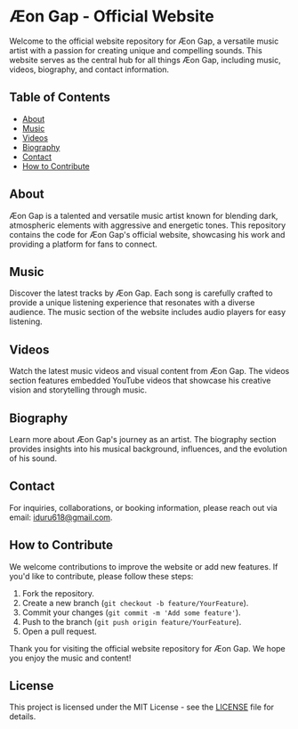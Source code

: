# Æon Gap - Official Website

Welcome to the official website repository for Æon Gap, a versatile music artist with a passion for creating unique and compelling sounds. This website serves as the central hub for all things Æon Gap, including music, videos, biography, and contact information.

## Table of Contents

- [About](#about)
- [Music](#music)
- [Videos](#videos)
- [Biography](#biography)
- [Contact](#contact)
- [How to Contribute](#how-to-contribute)

## About

Æon Gap is a talented and versatile music artist known for blending dark, atmospheric elements with aggressive and energetic tones. This repository contains the code for Æon Gap's official website, showcasing his work and providing a platform for fans to connect.

## Music

Discover the latest tracks by Æon Gap. Each song is carefully crafted to provide a unique listening experience that resonates with a diverse audience. The music section of the website includes audio players for easy listening.

## Videos

Watch the latest music videos and visual content from Æon Gap. The videos section features embedded YouTube videos that showcase his creative vision and storytelling through music.

## Biography

Learn more about Æon Gap's journey as an artist. The biography section provides insights into his musical background, influences, and the evolution of his sound.

## Contact

For inquiries, collaborations, or booking information, please reach out via email: [iduru618@gmail.com](mailto:AeonGap@outlook.com).

## How to Contribute

We welcome contributions to improve the website or add new features. If you'd like to contribute, please follow these steps:

1. Fork the repository.
2. Create a new branch (`git checkout -b feature/YourFeature`).
3. Commit your changes (`git commit -m 'Add some feature'`).
4. Push to the branch (`git push origin feature/YourFeature`).
5. Open a pull request.

Thank you for visiting the official website repository for Æon Gap. We hope you enjoy the music and content!

## License

This project is licensed under the MIT License - see the [LICENSE](LICENSE) file for details.
